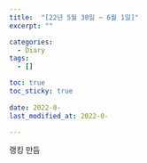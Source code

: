 ```yaml
---
title:  "[22년 5월 30일 ~ 6월 1일]"
excerpt: ""

categories:
  - Diary
tags:
  - []

toc: true
toc_sticky: true
 
date: 2022-0-
last_modified_at: 2022-0-

---
```


랭킹 만듬